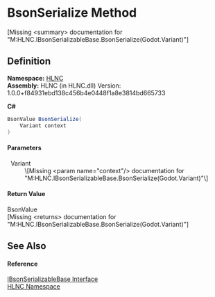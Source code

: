 # BsonSerialize Method


\[Missing &lt;summary&gt; documentation for "M:HLNC.IBsonSerializableBase.BsonSerialize(Godot.Variant)"\]



## Definition
**Namespace:** <a href="N_HLNC">HLNC</a>  
**Assembly:** HLNC (in HLNC.dll) Version: 1.0.0+f84931ebd138c456b4e0448f1a8e3814bd665733

**C#**
``` C#
BsonValue BsonSerialize(
	Variant context
)
```



#### Parameters
<dl><dt>  Variant</dt><dd>\[Missing &lt;param name="context"/&gt; documentation for "M:HLNC.IBsonSerializableBase.BsonSerialize(Godot.Variant)"\]</dd></dl>

#### Return Value
BsonValue  
\[Missing &lt;returns&gt; documentation for "M:HLNC.IBsonSerializableBase.BsonSerialize(Godot.Variant)"\]

## See Also


#### Reference
<a href="T_HLNC_IBsonSerializableBase">IBsonSerializableBase Interface</a>  
<a href="N_HLNC">HLNC Namespace</a>  
